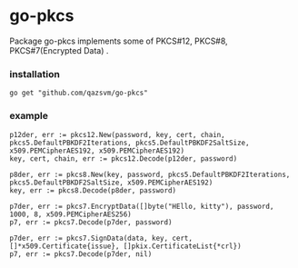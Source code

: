 # go-pkcs
Package go-pkcs implements some of PKCS#12, PKCS#8, PKCS#7(Encrypted Data) .
### installation
    go get "github.com/qazsvm/go-pkcs"

### example 
    p12der, err := pkcs12.New(password, key, cert, chain, pkcs5.DefaultPBKDF2Iterations, pkcs5.DefaultPBKDF2SaltSize, x509.PEMCipherAES192, x509.PEMCipherAES192)
	key, cert, chain, err := pkcs12.Decode(p12der, password)
	
	p8der, err := pkcs8.New(key, password, pkcs5.DefaultPBKDF2Iterations, pkcs5.DefaultPBKDF2SaltSize, x509.PEMCipherAES192)
	key, err := pkcs8.Decode(p8der, password)

	p7der, err := pkcs7.EncryptData([]byte("HEllo, kitty"), password, 1000, 8, x509.PEMCipherAES256)
	p7, err := pkcs7.Decode(p7der, password)

	p7der, err := pkcs7.SignData(data, key, cert, []*x509.Certificate{issue}, []pkix.CertificateList{*crl})
	p7, err := pkcs7.Decode(p7der, nil)